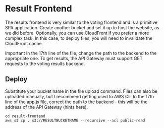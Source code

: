 # Result Frontend

The results frontend is very similar to the voting frontend and is a primitive SPA application. Create another bucket and set it up to host the website, as we did before. Optionally, you can use CloudFront if you prefer a more complex task. In this case, to deploy files, you will need to invalidate the CloudFront cache.

Important In the 17th line of the file, change the path to the backend to the appropriate one. To get results, the API Gateway must support GET requests to the voting results backend.

## Deploy

Substitute your bucket name in the file upload command. Files can also be uploaded manually, but I recommend getting used to AWS Cli. In the 17th line of the app.js file, correct the path to the backend - this will be the address of the API Gateway (hints here).

```
cd result-frontend
aws s3 cp . s3://RESULTBUCKETNAME --recursive --acl public-read
```
